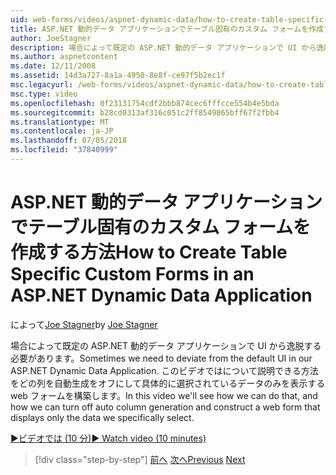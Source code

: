 ```yaml
---
uid: web-forms/videos/aspnet-dynamic-data/how-to-create-table-specific-custom-forms-in-an-aspnet-dynamic-data-application
title: ASP.NET 動的データ アプリケーションでテーブル固有のカスタム フォームを作成する方法 |Microsoft Docs
author: JoeStagner
description: 場合によって既定の ASP.NET 動的データ アプリケーションで UI から逸脱する必要があります。 このビデオではについて説明するには、やって方法を無効にできます.
ms.author: aspnetcontent
ms.date: 12/11/2008
ms.assetid: 14d3a727-8a1a-4950-8e8f-ce97f5b2ec1f
msc.legacyurl: /web-forms/videos/aspnet-dynamic-data/how-to-create-table-specific-custom-forms-in-an-aspnet-dynamic-data-application
msc.type: video
ms.openlocfilehash: 0f23131754cdf2bbb874cec6fffcce554b4e5bda
ms.sourcegitcommit: b28cd0313af316c051c2ff8549865bff67f2fbb4
ms.translationtype: MT
ms.contentlocale: ja-JP
ms.lasthandoff: 07/05/2018
ms.locfileid: "37840999"
---
```

<a name="how-to-create-table-specific-custom-forms-in-an-aspnet-dynamic-data-application"></a><span data-ttu-id="358a3-104">ASP.NET 動的データ アプリケーションでテーブル固有のカスタム フォームを作成する方法</span><span class="sxs-lookup"><span data-stu-id="358a3-104">How to Create Table Specific Custom Forms in an ASP.NET Dynamic Data Application</span></span>
====================
<span data-ttu-id="358a3-105">によって[Joe Stagner](https://github.com/JoeStagner)</span><span class="sxs-lookup"><span data-stu-id="358a3-105">by [Joe Stagner](https://github.com/JoeStagner)</span></span>

<span data-ttu-id="358a3-106">場合によって既定の ASP.NET 動的データ アプリケーションで UI から逸脱する必要があります。</span><span class="sxs-lookup"><span data-stu-id="358a3-106">Sometimes we need to deviate from the default UI in our ASP.NET Dynamic Data Application.</span></span> <span data-ttu-id="358a3-107">このビデオではについて説明できる方法をどの列を自動生成をオフにして具体的に選択されているデータのみを表示する web フォームを構築します。</span><span class="sxs-lookup"><span data-stu-id="358a3-107">In this video we'll see how we can do that, and how we can turn off auto column generation and construct a web form that displays only the data we specifically select.</span></span>

[<span data-ttu-id="358a3-108">&#9654;ビデオでは (10 分)</span><span class="sxs-lookup"><span data-stu-id="358a3-108">&#9654; Watch video (10 minutes)</span></span>](https://channel9.msdn.com/Blogs/ASP-NET-Site-Videos/how-to-create-table-specific-custom-forms-in-an-aspnet-dynamic-data-application)

> [!div class="step-by-step"]
> <span data-ttu-id="358a3-109">[前へ](how-to-remove-columns-from-your-dynamicdata-data-grids.md)
> [次へ](aspnet-dynamic-data-custom-form-formatting.md)</span><span class="sxs-lookup"><span data-stu-id="358a3-109">[Previous](how-to-remove-columns-from-your-dynamicdata-data-grids.md)
[Next](aspnet-dynamic-data-custom-form-formatting.md)</span></span>
